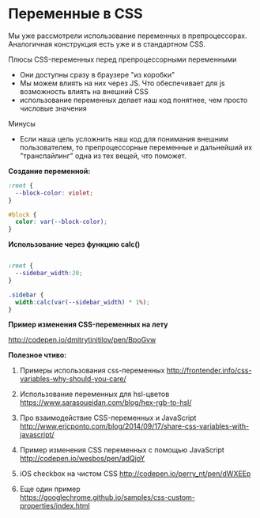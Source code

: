 # Переменные в CSS

Мы уже рассмотрели использование переменных в препроцессорах. Аналогичная конструкция есть уже и в стандартном CSS.

Плюсы CSS-переменных перед препроцессорными переменными
* Они доступны сразу в браузере "из коробки"
* Мы можем влиять на них через JS. Что обеспечивает для js возможность влиять на внешний CSS
* использование переменных делает наш код понятнее, чем просто числовые значения

Минусы
* Если наша цель усложнить наш код для понимания внешним пользователем, то препроцессорные переменные и дальнейший их "транспайлинг" одна из тех вещей, что поможет.


**Создание переменной:**

```css
:root {
  --block-color: violet;
}

#block {
  color: var(--block-color);
}
```

**Использование через функцию сalc()**

```css

:root {
  --sidebar_width:20;
}

.sidebar {
  width:calc(var(--sidebar_width) * 1%);
}
```

**Пример изменения CSS-переменных на лету**

http://codepen.io/dmitrytinitilov/pen/BpoGvw


**Полезное чтиво:**<BR>

1. Примеры использования css-переменных http://frontender.info/css-variables-why-should-you-care/

2. Использование переменных для hsl-цветов https://www.sarasoueidan.com/blog/hex-rgb-to-hsl/

3. Про взаимодействие CSS-переменных и JavaScript
http://www.ericponto.com/blog/2014/09/17/share-css-variables-with-javascript/

4. Пример изменения CSS переменных с помощью JavaScript
http://codepen.io/wesbos/pen/adQjoY

5. iOS checkbox на чистом CSS
http://codepen.io/perry_nt/pen/dWXEEp

6. Еще один пример<BR>
https://googlechrome.github.io/samples/css-custom-properties/index.html





